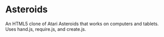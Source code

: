 Asteroids
=========

An HTML5 clone of Atari Asteroids that works on computers and tablets. Uses hand.js, require.js, and create.js.